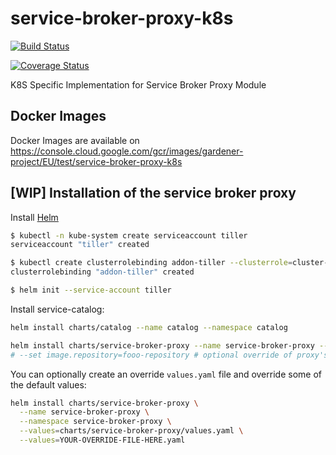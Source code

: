 # service-broker-proxy-k8s

[![Build Status](https://travis-ci.org/Peripli/service-broker-proxy-k8s.svg?branch=master)](https://travis-ci.org/Peripli/service-broker-proxy-k8s)

[![Coverage Status](https://coveralls.io/repos/github/Peripli/service-broker-proxy-k8s/badge.svg)](https://coveralls.io/github/Peripli/service-broker-proxy-k8s)

K8S Specific Implementation for Service Broker Proxy Module

## Docker Images

Docker Images are available on
https://console.cloud.google.com/gcr/images/gardener-project/EU/test/service-broker-proxy-k8s

## [WIP] Installation of the service broker proxy

Install [Helm](https://github.com/kubernetes/helm/releases)

```bash
$ kubectl -n kube-system create serviceaccount tiller
serviceaccount "tiller" created

$ kubectl create clusterrolebinding addon-tiller --clusterrole=cluster-admin --serviceaccount=kube-system:tiller
clusterrolebinding "addon-tiller" created

$ helm init --service-account tiller
```

Install service-catalog:

```bash
helm install charts/catalog --name catalog --namespace catalog
```

```bash
helm install charts/service-broker-proxy --name service-broker-proxy --namespace service-broker-proxy
# --set image.repository=fooo-repository # optional override of proxy's image
```

You can optionally create an override `values.yaml` file and override some of the default values:

```bash
helm install charts/service-broker-proxy \
  --name service-broker-proxy \
  --namespace service-broker-proxy \
  --values=charts/service-broker-proxy/values.yaml \
  --values=YOUR-OVERRIDE-FILE-HERE.yaml
```
